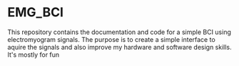 # EMG_BCI
This repository contains the documentation and code for a simple BCI using electromyogram signals. The purpose is to create a simple interface to aquire the signals and also improve my hardware and software design skills. It's mostly for fun
